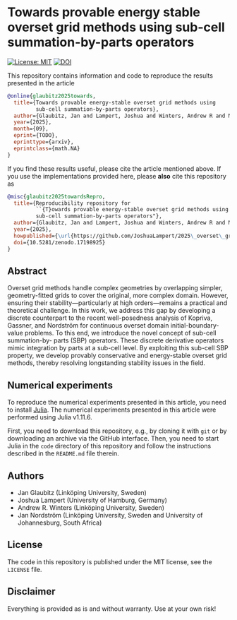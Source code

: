 # Towards provable energy stable overset grid methods using sub-cell summation-by-parts operators

[![License: MIT](https://img.shields.io/badge/License-MIT-success.svg)](https://opensource.org/licenses/MIT)
[![DOI](https://zenodo.org/badge/DOI/10.5281/zenodo.17198925.svg)](https://doi.org/10.5281/zenodo.17198925)


This repository contains information and code to reproduce the results presented in the
article
```bibtex
@online{glaubitz2025towards,
  title={Towards provable energy-stable overset grid methods using
         sub-cell summation-by-parts operators},
  author={Glaubitz, Jan and Lampert, Joshua and Winters, Andrew R and Nordström, Jan},
  year={2025},
  month={09},
  eprint={TODO},
  eprinttype={arxiv},
  eprintclass={math.NA}
}
```

If you find these results useful, please cite the article mentioned above. If you
use the implementations provided here, please **also** cite this repository as
```bibtex
@misc{glaubitz2025towardsRepro,
  title={Reproducibility repository for
         ``{T}owards provable energy-stable overset grid methods using
         sub-cell summation-by-parts operators"},
  author={Glaubitz, Jan and Lampert, Joshua and Winters, Andrew R and Nordström, Jan},
  year={2025},
  howpublished={\url{https://github.com/JoshuaLampert/2025\_overset\_grid\_sub-cell}},
  doi={10.5281/zenodo.17198925}
}
```

## Abstract

Overset grid methods handle complex geometries by overlapping simpler, geometry-fitted grids to cover the
original, more complex domain. However, ensuring their stability—particularly at high orders—remains a
practical and theoretical challenge. In this work, we address this gap by developing a discrete counterpart
to the recent well-posedness analysis of Kopriva, Gassner, and Nordström for continuous overset domain
initial-boundary-value problems. To this end, we introduce the novel concept of sub-cell summation-by-
parts (SBP) operators. These discrete derivative operators mimic integration by parts at a sub-cell level.
By exploiting this sub-cell SBP property, we develop provably conservative and energy-stable overset grid
methods, thereby resolving longstanding stability issues in the field.


## Numerical experiments

To reproduce the numerical experiments presented in this article, you need
to install [Julia](https://julialang.org/). The numerical experiments presented
in this article were performed using Julia v1.11.6.

First, you need to download this repository, e.g., by cloning it with `git`
or by downloading an archive via the GitHub interface. Then, you need to start
Julia in the `code` directory of this repository and follow the instructions
described in the `README.md` file therein.


## Authors

- Jan Glaubitz (Linköping University, Sweden)
- Joshua Lampert (University of Hamburg, Germany)
- Andrew R. Winters (Linköping University, Sweden)
- Jan Nordström (Linköping University, Sweden and University of Johannesburg, South Africa)


## License

The code in this repository is published under the MIT license, see the
`LICENSE` file.


## Disclaimer

Everything is provided as is and without warranty. Use at your own risk!
